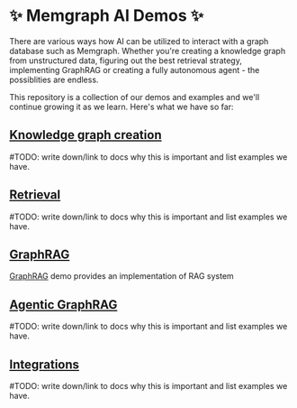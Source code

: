 # :sparkles: Memgraph AI Demos :sparkles:

There are various ways how AI can be utilized to interact with a graph database such as Memgraph.
Whether you're creating a knowledge graph from unstructured data, figuring out the best retrieval strategy, implementing GraphRAG or creating a fully autonomous agent - the possiblities are endless.

This repository is a collection of our demos and examples and we'll continue growing it as we learn. Here's what we have so far:

## [Knowledge graph creation](./knowledge-graph-creation/)

#TODO: write down/link to docs why this is important and list examples we have. 

## [Retrieval](./retrieval/)

#TODO: write down/link to docs why this is important and list examples we have. 

## [GraphRAG](./graph-rag/) 

[GraphRAG](https://memgraph.com/docs/ai-ecosystem/graph-rag) demo provides an implementation of RAG system

## [Agentic GraphRAG](./agentic-graph-rag/)

#TODO: write down/link to docs why this is important and list examples we have. 

## [Integrations](./integrations/)

#TODO: write down/link to docs why this is important and list examples we have. 
